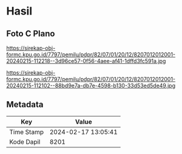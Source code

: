 # Hasil

## Foto C Plano

https://sirekap-obj-formc.kpu.go.id/7797/pemilu/pdpr/82/07/01/20/12/8207012012001-20240215-112218--3d96ce57-0f56-4aee-af41-1dffd3fc591a.jpg

https://sirekap-obj-formc.kpu.go.id/7797/pemilu/pdpr/82/07/01/20/12/8207012012001-20240215-112102--88bd9e7a-db7e-4598-b130-33d53ed5de49.jpg


## Metadata

| Key        | Value               |
| ---------- | ------------------- |
| Time Stamp | 2024-02-17 13:05:41 |
| Kode Dapil | 8201                |



